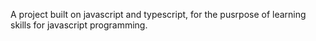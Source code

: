 A project built on javascript and typescript,
for the pusrpose of learning skills for javascript programming.

